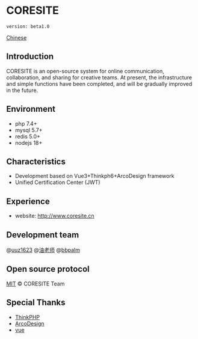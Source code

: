 # CORESITE

`version: beta1.0`

[Chinese](README_zh_CN.md)

## Introduction

CORESITE is an open-source system for online communication, collaboration, and sharing for creative teams. At present, the infrastructure and simple functions have been completed, and will be gradually improved in the future.

## Environment

- php 7.4+
- mysql 5.7+
- redis 5.0+
- nodejs 18+

## Characteristics

- Development based on Vue3+Thinkph6+ArcoDesign framework
- Unified Certification Center (JWT)

## Experience

- website: http://www.coresite.cn

## Development team

@[uuz1623](https://github.com/uuz1632) @[油老师](https://github.com/yoniu) @[bbpalm](https://github.com/bbpalm)

## Open source protocol

[MIT](https://github.com/master/LICENSE) © CORESITE Team

## Special Thanks

- [ThinkPHP](https://github.com/top-think)
- [ArcoDesign](https://github.com/arco-design)
- [vue](https://github.com/vuejs)
